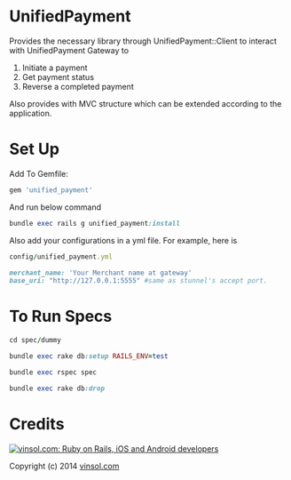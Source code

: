 UnifiedPayment
================

Provides the necessary library through UnifiedPayment::Client to interact with UnifiedPayment Gateway to

1. Initiate a payment
2. Get payment status
3. Reverse a completed payment

Also provides with MVC structure which can be extended according to the application.

Set Up
================

Add To Gemfile:
```ruby
gem 'unified_payment'
```

And run below command
```ruby
bundle exec rails g unified_payment:install
```
Also add your configurations in a yml file. For example, here is

```ruby
config/unified_payment.yml
```

```ruby
merchant_name: 'Your Merchant name at gateway'
base_uri: "http://127.0.0.1:5555" #same as stunnel's accept port.
```
To Run Specs
================
```ruby
cd spec/dummy

bundle exec rake db:setup RAILS_ENV=test

bundle exec rspec spec

bundle exec rake db:drop
```
Credits
================

[![vinsol.com: Ruby on Rails, iOS and Android developers](http://vinsol.com/vin_logo.png "Ruby on Rails, iOS and Android developers")](http://vinsol.com)

Copyright (c) 2014 [vinsol.com](http://vinsol.com "Ruby on Rails, iOS and Android developers")